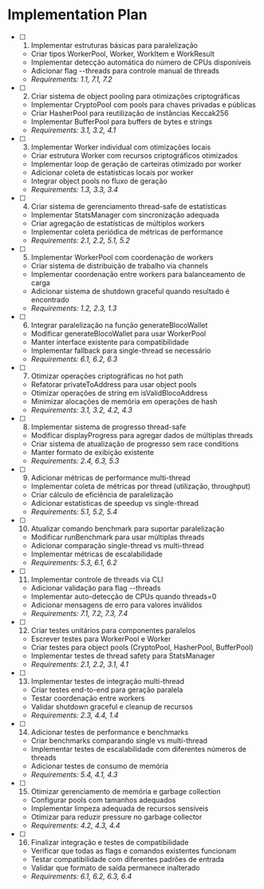 # Implementation Plan

- [ ] 1. Implementar estruturas básicas para paralelização
  - Criar tipos WorkerPool, Worker, WorkItem e WorkResult
  - Implementar detecção automática do número de CPUs disponíveis
  - Adicionar flag --threads para controle manual de threads
  - _Requirements: 1.1, 7.1, 7.2_

- [ ] 2. Criar sistema de object pooling para otimizações criptográficas
  - Implementar CryptoPool com pools para chaves privadas e públicas
  - Criar HasherPool para reutilização de instâncias Keccak256
  - Implementar BufferPool para buffers de bytes e strings
  - _Requirements: 3.1, 3.2, 4.1_

- [ ] 3. Implementar Worker individual com otimizações locais
  - Criar estrutura Worker com recursos criptográficos otimizados
  - Implementar loop de geração de carteiras otimizado por worker
  - Adicionar coleta de estatísticas locais por worker
  - Integrar object pools no fluxo de geração
  - _Requirements: 1.3, 3.3, 3.4_

- [ ] 4. Criar sistema de gerenciamento thread-safe de estatísticas
  - Implementar StatsManager com sincronização adequada
  - Criar agregação de estatísticas de múltiplos workers
  - Implementar coleta periódica de métricas de performance
  - _Requirements: 2.1, 2.2, 5.1, 5.2_

- [ ] 5. Implementar WorkerPool com coordenação de workers
  - Criar sistema de distribuição de trabalho via channels
  - Implementar coordenação entre workers para balanceamento de carga
  - Adicionar sistema de shutdown graceful quando resultado é encontrado
  - _Requirements: 1.2, 2.3, 1.3_

- [ ] 6. Integrar paralelização na função generateBlocoWallet
  - Modificar generateBlocoWallet para usar WorkerPool
  - Manter interface existente para compatibilidade
  - Implementar fallback para single-thread se necessário
  - _Requirements: 6.1, 6.2, 6.3_

- [ ] 7. Otimizar operações criptográficas no hot path
  - Refatorar privateToAddress para usar object pools
  - Otimizar operações de string em isValidBlocoAddress
  - Minimizar alocações de memória em operações de hash
  - _Requirements: 3.1, 3.2, 4.2, 4.3_

- [ ] 8. Implementar sistema de progresso thread-safe
  - Modificar displayProgress para agregar dados de múltiplas threads
  - Criar sistema de atualização de progresso sem race conditions
  - Manter formato de exibição existente
  - _Requirements: 2.4, 6.3, 5.3_

- [ ] 9. Adicionar métricas de performance multi-thread
  - Implementar coleta de métricas por thread (utilização, throughput)
  - Criar cálculo de eficiência de paralelização
  - Adicionar estatísticas de speedup vs single-thread
  - _Requirements: 5.1, 5.2, 5.4_

- [ ] 10. Atualizar comando benchmark para suportar paralelização
  - Modificar runBenchmark para usar múltiplas threads
  - Adicionar comparação single-thread vs multi-thread
  - Implementar métricas de escalabilidade
  - _Requirements: 5.3, 6.1, 6.2_

- [ ] 11. Implementar controle de threads via CLI
  - Adicionar validação para flag --threads
  - Implementar auto-detecção de CPUs quando threads=0
  - Adicionar mensagens de erro para valores inválidos
  - _Requirements: 7.1, 7.2, 7.3, 7.4_

- [ ] 12. Criar testes unitários para componentes paralelos
  - Escrever testes para WorkerPool e Worker
  - Criar testes para object pools (CryptoPool, HasherPool, BufferPool)
  - Implementar testes de thread safety para StatsManager
  - _Requirements: 2.1, 2.2, 3.1, 4.1_

- [ ] 13. Implementar testes de integração multi-thread
  - Criar testes end-to-end para geração paralela
  - Testar coordenação entre workers
  - Validar shutdown graceful e cleanup de recursos
  - _Requirements: 2.3, 4.4, 1.4_

- [ ] 14. Adicionar testes de performance e benchmarks
  - Criar benchmarks comparando single vs multi-thread
  - Implementar testes de escalabilidade com diferentes números de threads
  - Adicionar testes de consumo de memória
  - _Requirements: 5.4, 4.1, 4.3_

- [ ] 15. Otimizar gerenciamento de memória e garbage collection
  - Configurar pools com tamanhos adequados
  - Implementar limpeza adequada de recursos sensíveis
  - Otimizar para reduzir pressure no garbage collector
  - _Requirements: 4.2, 4.3, 4.4_

- [ ] 16. Finalizar integração e testes de compatibilidade
  - Verificar que todas as flags e comandos existentes funcionam
  - Testar compatibilidade com diferentes padrões de entrada
  - Validar que formato de saída permanece inalterado
  - _Requirements: 6.1, 6.2, 6.3, 6.4_